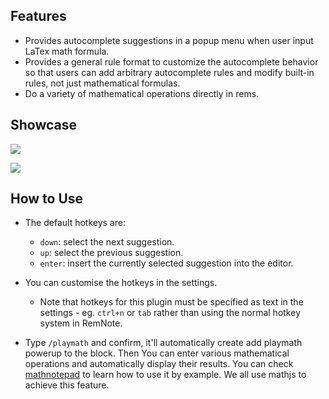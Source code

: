 ## Features

- Provides autocomplete suggestions in a popup menu when user input LaTex math formula.
- Provides a general rule format to customize the autocomplete behavior so that users can add arbitrary autocomplete rules and modify built-in rules, not just mathematical formulas.
- Do a variety of mathematical operations directly in rems.

## Showcase
![](https://raw.githubusercontent.com/esrever10/esrever10/remnote-plugin-math-helper/main/images/latex.png)

![](https://raw.githubusercontent.com/esrever10/esrever10/remnote-plugin-math-helper/main/images/math.png)

## How to Use

- The default hotkeys are:
  - `down`: select the next suggestion.
  - `up`: select the previous suggestion.
  - `enter`: insert the currently selected suggestion into the editor.
- You can customise the hotkeys in the settings.
  - Note that hotkeys for this plugin must be specified as text in the settings - eg. `ctrl+n` or `tab` rather than using the normal hotkey system in RemNote.

- Type `/playmath` and confirm, it'll automatically create add playmath powerup to the block. 
  Then 
  You can enter various mathematical operations and automatically display their results. 
  You can check [mathnotepad](https://mathnotepad.com/) to learn how to use it by example. We all use mathjs to achieve this feature.